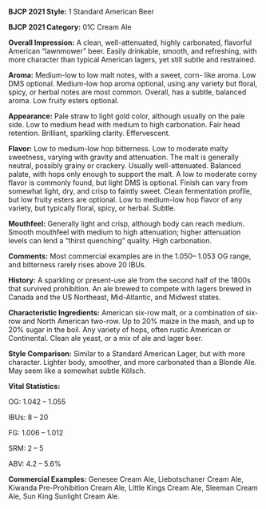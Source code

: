 <b>BJCP 2021 Style:</b> 1 Standard American Beer

<b>BJCP 2021 Category:</b> 01C Cream Ale

<b>Overall Impression:</b> A clean, well-attenuated, highly
carbonated, flavorful American “lawnmower” beer. Easily
drinkable, smooth, and refreshing, with more character than
typical American lagers, yet still subtle and restrained.

<b>Aroma:</b> Medium-low to low malt notes, with a sweet, corn-
like aroma. Low DMS optional. Medium-low hop aroma
optional, using any variety but floral, spicy, or herbal notes are
most common. Overall, has a subtle, balanced aroma. Low
fruity esters optional.

<b>Appearance:</b> Pale straw to light gold color, although usually
on the pale side. Low to medium head with medium to high
carbonation. Fair head retention. Brilliant, sparkling clarity.
Effervescent.

<b>Flavor:</b> Low to medium-low hop bitterness. Low to moderate
malty sweetness, varying with gravity and attenuation. The
malt is generally neutral, possibly grainy or crackery. Usually
well-attenuated. Balanced palate, with hops only enough to
support the malt. A low to moderate corny flavor is commonly
found, but light DMS is optional. Finish can vary from
somewhat light, dry, and crisp to faintly sweet. Clean
fermentation profile, but low fruity esters are optional. Low to
medium-low hop flavor of any variety, but typically floral,
spicy, or herbal. Subtle.

<b>Mouthfeel:</b> Generally light and crisp, although body can
reach medium. Smooth mouthfeel with medium to high
attenuation; higher attenuation levels can lend a “thirst
quenching” quality. High carbonation.

<b>Comments:</b> Most commercial examples are in the 1.050–
1.053 OG range, and bitterness rarely rises above 20 IBUs.

<b>History:</b> A sparkling or present-use ale from the second half
of the 1800s that survived prohibition. An ale brewed to
compete with lagers brewed in Canada and the US Northeast,
Mid-Atlantic, and Midwest states.

<b>Characteristic Ingredients:</b> American six-row malt, or a
combination of six-row and North American two-row. Up to
20% maize in the mash, and up to 20% sugar in the boil. Any
variety of hops, often rustic American or Continental. Clean ale
yeast, or a mix of ale and lager beer.

<b>Style Comparison:</b> Similar to a Standard American Lager,
but with more character. Lighter body, smoother, and more
carbonated than a Blonde Ale. May seem like a somewhat
subtle Kölsch.

<b>Vital Statistics:</b>

OG: 1.042 – 1.055

IBUs: 8 – 20

FG: 1.006 – 1.012

SRM: 2 – 5

ABV: 4.2 – 5.6%

<b>Commercial Examples:</b> Genesee Cream Ale, Liebotschaner
Cream Ale, Kiwanda Pre-Prohibition Cream Ale, Little Kings
Cream Ale, Sleeman Cream Ale, Sun King Sunlight Cream Ale.
